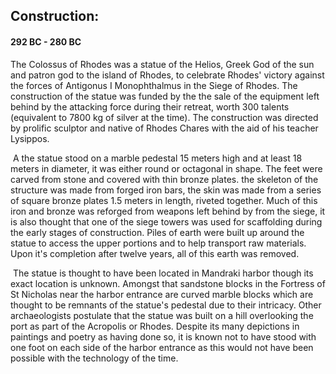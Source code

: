 ## Construction:

####  292 BC - 280 BC

The Colossus of Rhodes was a statue of the Helios, Greek God of the sun and patron god to the island of Rhodes, to celebrate Rhodes' victory against the forces of Antigonus I Monophthalmus in the Siege of Rhodes. The construction of the statue was funded by the the sale of the equipment left behind by the attacking force during their retreat, worth 300 talents (equivalent to 7800 kg of silver at the time). The construction was directed by prolific sculptor and native  of Rhodes Chares with the aid of his teacher Lysippos.

​	A the statue stood on a marble pedestal 15 meters high and at least 18 meters in diameter, it was either round or octagonal in shape. The feet were carved from stone and covered with thin bronze plates. the skeleton of the structure was made from forged iron bars, the skin was made from a series of square bronze plates 1.5 meters in length, riveted together. Much of this iron and bronze was reforged from weapons left behind by from the siege, it is also thought that one of the siege towers was used for scaffolding during the early stages of construction. Piles of earth were built up around the statue to access the upper portions and to help transport raw materials. Upon it's completion after twelve years, all of this earth was removed.

​	The statue is thought to have been located in Mandraki harbor though its exact location is unknown. Amongst that sandstone blocks in the Fortress of St Nicholas near the harbor entrance are curved marble blocks which are thought to be remnants of the statue's pedestal due to their intricacy. Other archaeologists postulate that the statue was built on a hill overlooking the port as part of the Acropolis or Rhodes. Despite its many depictions in paintings and poetry as having done so, it is known not to have stood with one foot on each side of the harbor entrance as this would not have been possible with the technology of the time.


